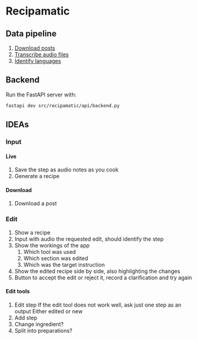 # Recipamatic

## Data pipeline

1. [Download posts](./scratch_space/insta_/load_.ipynb)
1. [Transcribe audio files](./scratch_space/whisper_/transcribe.ipynb)
1. [Identify languages](./scratch_space/langid_/identify.ipynb)

## Backend

Run the FastAPI server with:

```bash
fastapi dev src/recipamatic/api/backend.py
```

## IDEAs

### Input

#### Live

1. Save the step as audio notes as you cook
1. Generate a recipe

#### Download

1. Download a post

### Edit

1. Show a recipe
1. Input with audio the requested edit, should identify the step
1. Show the workings of the app
    1. Which tool was used
    1. Which section was edited
    1. Which was the target instruction
1. Show the edited recipe side by side, also highlighting the changes
1. Button to accept the edit or reject it, record a clarification and try again

#### Edit tools

1. Edit step
    If the edit tool does not work well, ask just one step as an output
    Either edited or new
1. Add step
1. Change ingredient?
1. Split into preparations?

